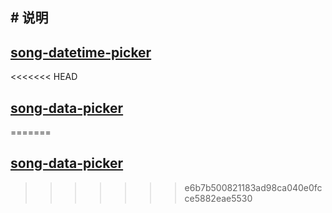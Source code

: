 ## # 说明



##  [song-datetime-picker](https://github.com/mofeimo110/uni-app-songcomponents/blob/main/readme/song-datetime-picker.md)



<<<<<<< HEAD
## [song-data-picker](https://github.com/mofeimo110/uni-app-songcomponents/blob/main/readme/song-data-picker.md)
=======
## [song-data-picker](https://github.com/mofeimo110/uni-app-songcomponents/blob/main/readme/song-data-picker.md)

>>>>>>> e6b7b500821183ad98ca040e0fcce5882eae5530
